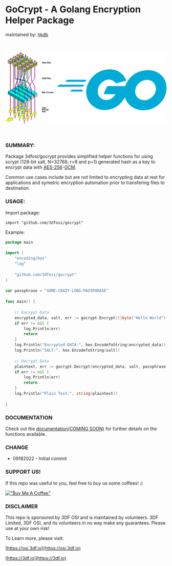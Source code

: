 # GoCrypt - A Golang Encryption Helper Package
maintained by: [hkdb](mailto://hkdb@3df.io)

<br>

![gocrypt](gocrypt.png)

<br>

### SUMMARY:

Package 3dfosi/gocrypt provides simplified helper functions for using scrypt (128-bit salt, N=32768, r=8 and p=1) generated hash as a key to encrypt data with [AES-256](https://en.wikipedia.org/wiki/Advanced_Encryption_Standard)-[GCM](https://en.wikipedia.org/wiki/Galois/Counter_Mode).

Common use cases include but are not limited to encrypting data at rest for applications and symetric encryption automation prior to transfering files to destination.

### USAGE:

Import package:

```
import "github.com/3dfosi/gocrypt"
```

Example:

```go
package main

import (
	"encoding/hex"
	"log"

	"github.com/3dfosi/gocrypt"
)

var passphrase = "SOME-CRAZY-LONG-PASSPHRASE"

func main() {

	// Encrypt Data
	encrypted_data, salt, err := gocrypt.Encrypt([]byte("Hello World"), passphrase)
	if err != nil {
		log.Println(err)
		return
	}
	log.Println("Encrypted DATA:", hex.EncodeToString(encrypted_data))
	log.Println("SALT:", hex.EncodeToString(salt))

	// Decrypt Data
	plaintext, err := gocrypt.Decrypt(encrypted_data, salt, passphrase)
	if err != nil {
		log.Println(err)
		return
	}
	log.Println("Plain Text:", string(plaintext))

}
```

### DOCUMENTATION

Check out the [documentation(COMING SOON)](#) for further details on the functions available.


### CHANGE

- 09182022 - Initial commit

### SUPPORT US!

If this repo was useful to you, feel free to buy us some coffees! :)

[!["Buy Me A Coffee"](https://www.buymeacoffee.com/assets/img/custom_images/yellow_img.png)](https://www.buymeacoffee.com/3dfosi)

### DISCLAIMER

This repo is sponsored by 3DF OSI and is maintained by volunteers. 3DF Limited, 3DF OSI, and its volunteers in no way make any guarantees. Please use at your own risk!

To Learn more, please visit:

[https://osi.3df.io](https://osi.3df.io)

[https://3df.io](https://3df.io)
